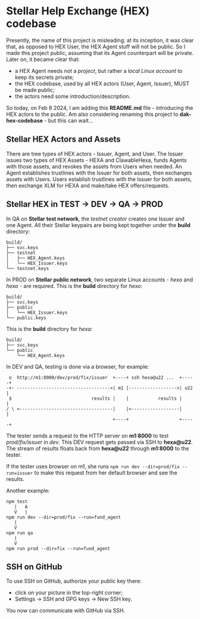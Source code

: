# Stellar Help Exchange (HEX) codebase

Presently, the name of this project is misleading: at its inception, it was clear that, as opposed to HEX User, the HEX Agent stuff will not be public. So I made this project public, assuming that its Agent counterpart will be private. Later on, it became clear that:
- a HEX Agent needs not a *project*, but rather a *local Linux account* to keep its secrets private;
- the HEX codebase, used by all HEX actors (User, Agent, Issuer), MUST be made public;
- the actors need some introduction/description.

So today, on Feb 8 2024, I am adding this **README.md** file - introducing the HEX actors to the public. Am also considering renaming this project to **dak-hex-codebase** - but this can wait...

## Stellar HEX Actors and Assets

There are tree types of HEX actors - Issuer, Agent, and User. The Issuer issues two types of HEX Assets - HEXA and ClawableHexa, funds Agents with those assets, and revokes the assets from Users when needed. An Agent establishes trustlines with the Issuer for both assets, then exchanges assets with Users. Users establish trustlines with the Issuer for both assets, then exchange XLM for HEXA and make/take HEX offers/requests.

## Stellar HEX in TEST -> DEV -> QA -> PROD

In QA on **Stellar test network**, the *testnet creator* creates one Issuer and one Agent. All their Stellar keypairs are being kept together under the **build** directory:

```
build/
├── svc.keys
├── testnet
│   ├── HEX_Agent.keys
│   └── HEX_Issuer.keys
└── testnet.keys
```

In PROD on **Stellar public network**, two separate Linux accounts - *hexo* and *hexa* - are required. This is the **build** directory for *hexo*:

```
build/
├── svc.keys
├── public
│   └── HEX_Issuer.keys
└── public.keys
```

This is the **build** directory for *hexa*:

```
build/
├── svc.keys
└── public
    └── HEX_Agent.keys
```

In DEV and QA, testing is done via a browser, for example:

```
 o  http://m1:8000/dev/prod/fix/issuer  +----+ ssh hexa@u22 ...  +-----+
-+- ----------------------------------->| m1 |------------------>| u22 |
 $                              results |    |           results |     |
/ \ <-----------------------------------|    |<------------------|     |
                                        +----+                   +-----+
```

The tester sends a request to the HTTP server on **m1:8000** to test *prod/fix/issuer* in *dev*. This DEV request gets passed via SSH to **hexa@u22**. The stream of results floats back from **hexa@u22** through **m1:8000** to the tester.

If the tester uses browser on m1, she runs `npm run dev --dir=prod/fix --run=issuer` to make this request from her default browser and see the results.

Another example:

```
npm test
   |   A
   V   |
npm run dev --dir=prod/fix --run=fund_agent
   |
   V
npm run qa
   |
   V
npm run prod --dir=fix --run=fund_agent
```

## SSH on GitHub

To use SSH on GitHub, authorize your public key there:

- click on your picture in the top-right corner;
- Settings -> SSH and GPG keys -> New SSH key.

You now can communicate with GitHub via SSH.
